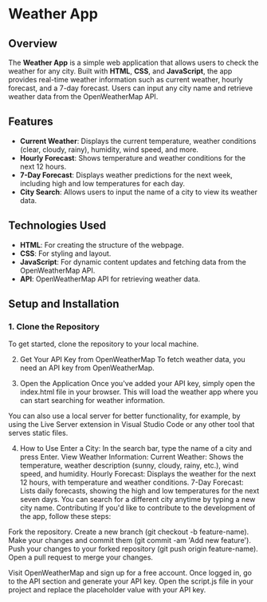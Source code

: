 # Weather App

## Overview
The **Weather App** is a simple web application that allows users to check the weather for any city. Built with **HTML**, **CSS**, and **JavaScript**, the app provides real-time weather information such as current weather, hourly forecast, and a 7-day forecast. Users can input any city name and retrieve weather data from the OpenWeatherMap API.

## Features
- **Current Weather**: Displays the current temperature, weather conditions (clear, cloudy, rainy), humidity, wind speed, and more.
- **Hourly Forecast**: Shows temperature and weather conditions for the next 12 hours.
- **7-Day Forecast**: Displays weather predictions for the next week, including high and low temperatures for each day.
- **City Search**: Allows users to input the name of a city to view its weather data.

## Technologies Used
- **HTML**: For creating the structure of the webpage.
- **CSS**: For styling and layout.
- **JavaScript**: For dynamic content updates and fetching data from the OpenWeatherMap API.
- **API**: OpenWeatherMap API for retrieving weather data.

## Setup and Installation

### 1. Clone the Repository
To get started, clone the repository to your local machine.


2. Get Your API Key from OpenWeatherMap
To fetch weather data, you need an API key from OpenWeatherMap.


3. Open the Application
Once you've added your API key, simply open the index.html file in your browser. This will load the weather app where you can start searching for weather information.

You can also use a local server for better functionality, for example, by using the Live Server extension in Visual Studio Code or any other tool that serves static files.

4. How to Use
Enter a City: In the search bar, type the name of a city and press Enter.
View Weather Information:
Current Weather: Shows the temperature, weather description (sunny, cloudy, rainy, etc.), wind speed, and humidity.
Hourly Forecast: Displays the weather for the next 12 hours, with temperature and weather conditions.
7-Day Forecast: Lists daily forecasts, showing the high and low temperatures for the next seven days.
You can search for a different city anytime by typing a new city name.
Contributing
If you'd like to contribute to the development of the app, follow these steps:

Fork the repository.
Create a new branch (git checkout -b feature-name).
Make your changes and commit them (git commit -am 'Add new feature').
Push your changes to your forked repository (git push origin feature-name).
Open a pull request to merge your changes.

Visit OpenWeatherMap and sign up for a free account.
Once logged in, go to the API section and generate your API key.
Open the script.js file in your project and replace the placeholder value with your API key.



